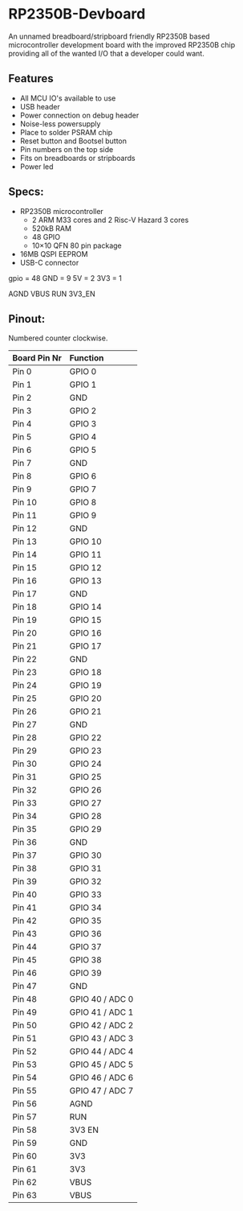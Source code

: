 # RP2350B-Devboard
An unnamed breadboard/stripboard friendly RP2350B based microcontroller development board with the improved RP2350B chip providing all of the wanted I/O that a developer could want.

## Features
* All MCU IO's available to use
* USB header
* Power connection on debug header
* Noise-less powersupply
* Place to solder PSRAM chip
* Reset button and Bootsel button
* Pin numbers on the top side
* Fits on breadboards or stripboards
* Power led

## Specs:
* RP2350B microcontroller
  - 2 ARM M33 cores and 2 Risc-V Hazard 3 cores
  - 520kB RAM
  - 48 GPIO
  - 10×10 QFN 80 pin package
* 16MB QSPI EEPROM
* USB-C connector

gpio = 48 
GND = 9
5V = 2
3V3 = 1

AGND
VBUS 
RUN
3V3_EN
 

## Pinout:

Numbered counter clockwise.

| Board Pin Nr | Function |
| :---	|	:--- |
| Pin 0 | GPIO 0 |
| Pin 1 | GPIO 1 |
| Pin 2 | GND |
| Pin 3 | GPIO 2 |
| Pin 4 | GPIO 3 |
| Pin 5 | GPIO 4 |
| Pin 6 | GPIO 5 |
| Pin 7 | GND |
| Pin 8 | GPIO 6 |
| Pin 9 | GPIO 7 |
| Pin 10 | GPIO 8 |
| Pin 11 | GPIO 9 |
| Pin 12 | GND |
| Pin 13 | GPIO 10 |
| Pin 14 | GPIO 11 |
| Pin 15 | GPIO 12 |
| Pin 16 | GPIO 13 |
| Pin 17 | GND |
| Pin 18 | GPIO 14 |
| Pin 19 | GPIO 15 |
| Pin 20 | GPIO 16 |
| Pin 21 | GPIO 17 |
| Pin 22 | GND |
| Pin 23 | GPIO 18 |
| Pin 24 | GPIO 19 |
| Pin 25 | GPIO 20 |
| Pin 26 | GPIO 21 |
| Pin 27 | GND |
| Pin 28 | GPIO 22 |
| Pin 29 | GPIO 23 |
| Pin 30 | GPIO 24 |
| Pin 31 | GPIO 25 |
| Pin 32 | GPIO 26 |
| Pin 33 | GPIO 27 |
| Pin 34 | GPIO 28 |
| Pin 35 | GPIO 29 |
| Pin 36 | GND |
| Pin 37 | GPIO 30 |
| Pin 38 | GPIO 31 |
| Pin 39 | GPIO 32 |
| Pin 40 | GPIO 33 |
| Pin 41 | GPIO 34 |
| Pin 42 | GPIO 35 |
| Pin 43 | GPIO 36 |
| Pin 44 | GPIO 37 |
| Pin 45 | GPIO 38 |
| Pin 46 | GPIO 39 |
| Pin 47 | GND |
| Pin 48 | GPIO 40 / ADC 0 |
| Pin 49 | GPIO 41 / ADC 1 |
| Pin 50 | GPIO 42 / ADC 2 |
| Pin 51 | GPIO 43 / ADC 3 |
| Pin 52 | GPIO 44 / ADC 4 |
| Pin 53 | GPIO 45 / ADC 5 |
| Pin 54 | GPIO 46 / ADC 6 |
| Pin 55 | GPIO 47 / ADC 7 |
| Pin 56 | AGND |
| Pin 57 | RUN |
| Pin 58 | 3V3 EN |
| Pin 59 | GND |
| Pin 60 | 3V3 |
| Pin 61 | 3V3 |
| Pin 62 | VBUS |
| Pin 63 | VBUS |

